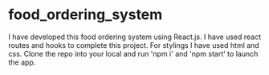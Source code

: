 # food_ordering_system
I have developed this food ordering system using React.js. I have used react routes and hooks to complete this project. For stylings I have used html and css. Clone the repo into your local and run 'npm i' and 'npm start' to launch the app.
